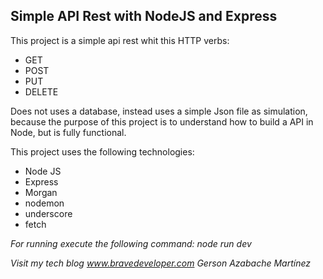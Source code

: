 ## Simple API Rest with NodeJS and Express

This project is a simple api rest whit this HTTP verbs:
+ GET
+ POST
+ PUT
+ DELETE

Does not uses a database, instead uses a simple Json file as simulation, because the purpose of this project is to understand how to build a API in Node, but is fully functional.

This project uses the following technologies:

+ Node JS
+ Express
+ Morgan
+ nodemon
+ underscore
+ fetch


*For running execute the following command: node run dev*

*Visit my tech blog www.bravedeveloper.com*
*Gerson Azabache Martínez*
